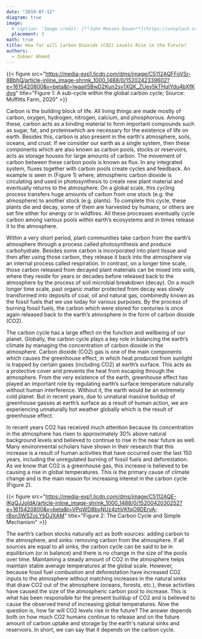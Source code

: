 ```yaml
---
date: "2019-07-12"
diagram: true
image:
  # caption: 'Image credit: [**John Moeses Bauan**](https://unsplash.com/photos/OGZtQF8iC0g)'
  placement: 3
math: true
title: How far will Carbon Dioxide (CO2) Levels Rise in the Future?
authors:
  - Zobaer Ahmed
---
```


{{< figure src="https://media-exp1.licdn.com/dms/image/C5112AQFFoVSr-8BbhQ/article-inline_image-shrink_1000_1488/0/1520242339602?e=1615420800&v=beta&t=Iwaajt5BwD2Kun2sv1XQK_ZUey5kTHqIYdu4bXfKdvg" title="Figure 1: A sub-cycle within the global carbon cycle; Source: Moffitts Farm, 2020" >}}


Carbon is the building block of life. All living things are made mostly of carbon, oxygen, hydrogen,
nitrogen, calcium, and phosphorous. Among these, carbon acts as a binding material to form important compounds such as sugar, fat, and proteinswhich are necessary for the existence of life on
earth. Besides this, carbon is also present in the
earth's atmosphere, soils, oceans, and crust. If
we consider our earth as a single system, then
these components which are also known as
carbon pools, stocks or reservoirs, acts as
storage houses for large amounts of carbon.
The movement of carbon between these carbon
pools is known as flux. In any integrated
system, fluxes together with carbon pools
create cycles and feedback. An example is seen
in (Figure 1) where, atmospheric carbon
dioxide is circulating and used in photosynthesis to create new plant material and eventually returns to the atmosphere.
On a global scale, this cycling process transfers huge amounts of carbon from one stock (e.g. the atmosphere) to another stock (e.g. plants). To complete this cycle, these plants die and decay, some of them are harvested by humans, or others are set fire either for energy or in wildfires. 
All these processes eventually cycle carbon among various pools within earth’s ecosystems and in times release it to the atmosphere.

Within a very short period, plant communities take carbon from the earth’s atmosphere through a process
called photosynthesis and produce carbohydrate. Besides some carbon is incorporated into plant tissue and
then after using those carbon, they release it back into the atmosphere via an internal process called
respiration. In contrast, on a longer time scale, those carbon released from decayed plant materials can be
mixed into soils, where they reside for years or decades before released back to the atmosphere by the
process of soil microbial breakdown (decay). On a much longer time scale, past organic matter protected
from decay was slowly transformed into deposits of coal, oil and natural gas, combinedly known as the
fossil fuels that we use today for various purposes. By the process of burning fossil fuels, the carbon which
were stored for centuries is once again released back to the earth’s atmosphere in the form of carbon dioxide
(CO2).

The carbon cycle has a large effect on the function and wellbeing of our planet. Globally, the carbon cycle
plays a key role in balancing the earth’s climate by managing the concentration of carbon dioxide in the
atmosphere. Carbon dioxide (CO2) gas is one of the main components which causes the greenhouse effect,
in which heat produced from sunlight is trapped by certain gases (including CO2) at earth’s surface. This
acts as a protective cover and prevents the heat from escaping through the atmosphere. From the very existence of the earth, greenhouse effect has played an important role by regulating earth’s surface
temperature naturally without human interference. Without it, the earth would be an extremely cold planet.
But in recent years, due to unnatural massive buildup of greenhouse gasses at earth’s surface as a result of
human action, we are experiencing unnaturally hot weather globally which is the result of greenhouse effect.

In recent years CO2 has received much attention
because its concentration in the atmosphere has risen to
approximately 30% above natural background levels
and believed to continue to rise in the near future as
well. Many environmental scholars have shown in their
research that this increase is a result of human activities
that have occurred over the last 150 years, including the
unregulated burning of fossil fuels and deforestation.
As we know that CO2 is a greenhouse gas, this increase
is believed to be causing a rise in global temperatures.
This is the primary cause of climate change and is the
main reason for increasing interest in the carbon cycle
(Figure 2).

{{< figure src="https://media-exp1.licdn.com/dms/image/C5112AQE-IKgQJJoldA/article-inline_image-shrink_1000_1488/0/1520042030252?e=1615420800&v=beta&t=VPqWD8byNUz4zhVKfqO9DErvA-rBsn3WSZoLYbDJXAM" title="Figure 2: The Carbon Cycle and Simple Mechanism" >}}

The earth’s carbon stocks naturally act as both sources: adding carbon to the atmosphere, and sinks:
removing carbon from the atmosphere. If all sources are equal to all sinks, the carbon cycle can be said to
be in equilibrium (or in balance) and there is no change in the size of the pools over time. Maintaining a
steady amount of CO2 in the atmosphere helps maintain stable average temperatures at the global scale.
However, because fossil fuel combustion and deforestation have increased CO2 inputs to the atmosphere
without matching increases in the natural sinks that draw CO2 out of the atmosphere (oceans, forests, etc.),
these activities have caused the size of the atmospheric carbon pool to increase. This is what has been
responsible for the present buildup of CO2 and is believed to cause the observed trend of increasing global
temperatures. Now the question is, how far will CO2 levels rise in the future? The answer depends both on
how much CO2 humans continue to release and on the future amount of carbon uptake and storage by the
earth's natural sinks and reservoirs. In short, we can say that it depends on the carbon cycle.

